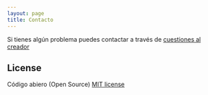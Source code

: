 ```yaml
---
layout: page
title: Contacto
---
```


Si tienes algún problema puedes contactar a través de <!--[correo electrónico](moguimon@gmail.com), o -->[cuestiones al creador](https://github.com/moguimon/Viajes/issues/new)

## License
Código abiero (Open Source) [MIT license]({{site.baseurl}}/LICENSE.html)
